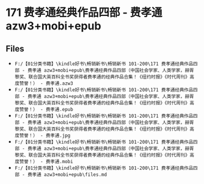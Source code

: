 # 171 费孝通经典作品四部 - 费孝通 azw3+mobi+epub

## Files

- `F:/【01分类书籍】\kindle好书\畅销新书\畅销新书 101-200\171 费孝通经典作品四部 - 费孝通 azw3+mobi+epub\费孝通经典作品四部（中国社会学家、人类学家，赫胥黎奖、联合国大英百科全书奖获得者费孝通的经典作品合集！《纽约时报》《时代周刊》高度赞誉！） - 费孝通.azw3`
- `F:/【01分类书籍】\kindle好书\畅销新书\畅销新书 101-200\171 费孝通经典作品四部 - 费孝通 azw3+mobi+epub\费孝通经典作品四部（中国社会学家、人类学家，赫胥黎奖、联合国大英百科全书奖获得者费孝通的经典作品合集！《纽约时报》《时代周刊》高度赞誉！） - 费孝通.epub`
- `F:/【01分类书籍】\kindle好书\畅销新书\畅销新书 101-200\171 费孝通经典作品四部 - 费孝通 azw3+mobi+epub\费孝通经典作品四部（中国社会学家、人类学家，赫胥黎奖、联合国大英百科全书奖获得者费孝通的经典作品合集！《纽约时报》《时代周刊》高度赞誉！） - 费孝通.jpg`
- `F:/【01分类书籍】\kindle好书\畅销新书\畅销新书 101-200\171 费孝通经典作品四部 - 费孝通 azw3+mobi+epub\费孝通经典作品四部（中国社会学家、人类学家，赫胥黎奖、联合国大英百科全书奖获得者费孝通的经典作品合集！《纽约时报》《时代周刊》高度赞誉！） - 费孝通.mobi`
- `F:/【01分类书籍】\kindle好书\畅销新书\畅销新书 101-200\171 费孝通经典作品四部 - 费孝通 azw3+mobi+epub\files.md`
